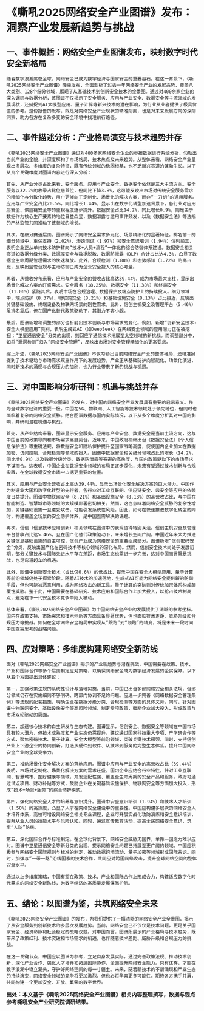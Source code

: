 # 《嘶吼2025网络安全产业图谱》发布：洞察产业发展新趋势与挑战

## 一、事件概括：网络安全产业图谱发布，映射数字时代安全新格局

    随着数字浪潮席卷全球，网络安全已成为数字经济与国家安全的重要基石。在这一背景下，《嘶吼2025网络安全产业图谱》隆重发布，全面剖析了过去一年网络安全产业的发展态势，覆盖八大类别、128个细分领域，展现了从基础技术到创新安全技术的全景图。通过对400余家企业的深入调研与数据分析，该图谱不仅揭示了安全服务、应用与产业安全、数据安全等主流领域的发展现状，还捕捉到AI大模型应用、量子计算等新兴技术的潜在影响，为行业从业者提供了极具价值的参考。这份报告的发布，既是对网络安全产业现状的精准刻画，也是对未来发展方向的深刻洞察，助力各方在复杂多变的安全环境中找准前行路径。

## 二、事件描述分析：产业格局演变与技术趋势并存

    《嘶吼2025网络安全产业图谱》通过对400多家网络安全企业的参报数据进行系统分析，勾勒出当前产业的全貌，并深度解构了市场格局、技术热点及未来趋势。从整体来看，网络安全产业呈现出多层次、多维度的复杂特征，既有传统领域的稳固根基，也不乏新兴赛道的蓬勃生长。以下从几个关键维度对图谱内容进行深入分析：

    首先，从产业分类占比来看，安全服务、应用与产业安全、数据安全依然是三大主流方向。安全服务以32.2%的收录占比位居首位，但同比下降3.8%，这可能反映出市场对传统安全服务需求的精细化与分散化趋势，用户更倾向于定制化、场景化的解决方案，而非“一刀切”的通用服务。应用与产业安全占比20.5%，同比增长1.44%，显示出在数字化转型加速背景下，各行业对应用层安全、供应链安全等的重视程度逐步提升。数据安全占比14.2%，同比增长0.9%，则是由于数据作为核心生产要素的地位日益凸显，数据泄露与滥用事件频发，以及《数据安全法》等法规的严格监管共同推动了该领域的增长。

    其次，在细分赛道层面，图谱揭示了网络安全需求多元化、场景精细化的显著特征。排名前十的细分领域中，重保支持（2.02%）、渗透测试（1.97%）和安全意识培训（1.94%）位列前三，表明企业正从单纯技术防护转向“技术+人员+流程”一体化的综合防御体系建设。数据安全相关赛道如数据分级分类、数据库安全与数据脱敏、数据防泄露（DLP）合计占比达4.3%，凸显了数据全生命周期管理需求的快速释放。此外，合规检测（1.88%）和态势感知（1.72%）的高占比，反映出监管合规与主动防御已成为企业安全投入的核心考量。

    再者，从营收分布来看，应用与产业安全的营收占比高达39.44%，成为市场最大支柱，显示出场景化解决方案的旺盛需求。安全服务（18.25%）、数据安全（11.38%）和终端安全（11.06%）紧随其后，表明市场在合规治理、数据保护及端点防护上的持续投入。细分领域中，端点防护（8.37%）、物联网安全（8.21%）和基础设施安全（8.13%）占比接近，反映出关键基础设施、终端设备及物联网场景的刚性需求。此外，信创主机安全及管理平台（5.46%）虽排名靠后，但在国产化替代政策驱动下，其潜力不容小觑。

    最后，图谱新增和调整的部分也折射出技术创新与市场需求的变化。例如，新增“创新安全技术-安全大模型应用”类别，表明生成式AI（如DeepSeek）在网络安全领域的应用潜力正在被挖掘；“卫星通信安全”分类的出现，则回应了通信技术拓展至太空领域的新挑战。而调整部分中，如将“漏洞检测”归入“网络安全管理”，反映出市场对安全管理精细化的更高要求。

    综上所述，《嘶吼2025网络安全产业图谱》不仅勾勒出当前网络安全产业的整体格局，还精准捕捉到了技术驱动与市场需求双重作用下的发展趋势。产业正从基础防护向智能化、场景化演进，同时新技术的涌现与合规压力的加剧，也为行业带来了新的挑战与机遇。

## 三、对中国影响分析研判：机遇与挑战并存

    《嘶吼2025网络安全产业图谱》的发布，对中国的网络安全产业发展具有重要的启示意义。作为全球数字经济的重要一极，中国在5G、物联网、人工智能等技术领域处于领先地位，但同时也面临着复杂的网络安全威胁。结合图谱数据与国内实际情况，以下从多个维度分析其对中国的影响，并研判潜在机遇与挑战。

    首先，从产业结构来看，图谱显示安全服务、应用与产业安全、数据安全是当前主流方向，这与中国当前的政策导向和市场需求高度契合。近年来，中国政府相继出台《数据安全法》《个人信息保护法》等重磅法规，将数据安全和隐私保护提升至国家战略高度，促使国内企业加大在数据加密、访问控制、合规检测等领域的投入。图谱中数据安全相关细分领域占比的增长（14.2%，同比增0.9%）以及数据分级分类、数据防泄露等赛道的高热度，与国内政策驱动下的市场需求不谋而合。这表明，中国企业在数据安全领域的布局正逐步深化，未来有望通过技术创新与合规实践，在全球数据安全市场中占据更重要的位置。

    其次，应用与产业安全营收占比高达39.44%，显示出场景化安全解决方案的巨大潜力。中国作为制造业大国和数字化转型的先行者，各行业对工业互联网、供应链安全、云安全等应用的依赖度日益提升。图谱中物联网安全（8.21%）和基础设施安全（8.13%）的高营收占比，与中国在智能制造、智慧城市等领域的大规模部署密切相关。然而，这也意味着网络安全威胁的复杂性增加，关键基础设施一旦遭受攻击，可能引发系统性风险。因此，如何在快速推进数字化转型的同时，构建覆盖全场景的安全防护体系，是中国亟需解决的课题。

    再次，信创（信息技术应用创新）相关领域在图谱中的表现值得特别关注。信创主机安全及管理平台营收占比达5.46%，且在国产化替代政策驱动下，未来增长空间广阔。中国近年来大力推进关键信息基础设施的自主可控，信创产业成为网络安全的重要组成部分。图谱新增“信创密码安全”分类，反映出国产化在密码技术等核心领域的深化布局。然而，信创安全技术尚处于发展初期，部分关键技术与国际先进水平存在差距，市场生态也需进一步完善，这对中国而言既是挑战，也是弯道超车的机遇。

    此外，图谱中创新安全技术（占比仅0.6%）的低占比，提示中国在安全大模型应用、量子计算等前沿领域仍处于探索阶段。随着AI技术的加速落地，生成式AI可能为网络安全提供新的防御手段，但也可能被恶意利用，成为网络攻击的新工具。量子计算的突破则对传统加密体系构成颠覆性威胁。鉴于此，中国需要在基础研究、技术应用和国际合作上加大投入，以抢占技术制高点，避免在下一代安全技术竞争中陷入被动。

    总体来看，《嘶吼2025网络安全产业图谱》为中国网络安全产业的发展提供了清晰的参考坐标。国内在政策支持、市场需求和技术创新等方面具备显著优势，但也面临技术差距、威胁升级和合规压力等挑战。如何在全球网络安全格局中实现从“跟跑”到“领跑”的转变，将是未来一段时间中国亟需思考的战略问题。

## 四、应对策略：多维度构建网络安全新防线

    面对《嘶吼2025网络安全产业图谱》揭示的产业新趋势与潜在挑战，中国需要在政策、技术、产业和国际合作等多个层面制定应对策略，以确保网络安全成为数字经济发展的坚实保障。以下从五个方面提出具体建议：

    第一，加强政策法规的系统性设计与落地实施。当前，中国已出台多部网络安全相关法规，但部分领域仍存在实施细则不够明确、跨部门协调不足的问题。应进一步完善《网络数据安全管理条例》等法规的配套措施，明确企业在数据分级分类、合规检测等方面的具体义务。同时，针对图谱中物联网安全、基础设施安全等高风险领域，制定专项政策，鼓励企业加大投入，形成政策与市场双轮驱动的局面。

    第二，加速核心技术的自主研发与生态构建。图谱显示，信创安全、数据安全等领域在中国市场具有较大潜力，但技术成熟度和产业生态仍需提升。建议通过国家科技重大专项、产学研合作等方式，聚焦密码技术、量子计算、安全大模型等前沿领域，突破关键技术瓶颈。同时，支持信创产业上下游企业的协同创新，打造从硬件到软件、从技术到服务的完整生态体系，提升中国网络安全产业的全球竞争力。

    第三，推动场景化安全解决方案的落地应用。图谱中应用与产业安全的高营收占比（39.44%）表明，市场对定制化、场景化解决方案的需求旺盛。国内企业应结合行业特性，针对工业互联网、智慧城市、医疗健康等领域，开发适配性强、覆盖全生命周期的安全产品和服务。政府可通过试点项目、财政补贴等方式，鼓励企业在关键基础设施保护、物联网安全等方面加大投入，形成“技术+场景+服务”的综合防护模式。

    第四，强化网络安全人才的培养与意识提升。图谱中安全意识培训（1.94%）和技术人才培训（1.50%）的高热度，凸显了人才在网络安全建设中的重要性。中国应构建多层次的网络安全人才培养体系，高校可增设网络安全相关专业课程，企业可开展实战化攻防演练和安全意识培训，提升从业人员的技能水平与风险认知。同时，通过宣传教育活动，提高全民网络安全意识，筑牢“人防”防线。

    第五，深化国际合作与标准制定。在全球化背景下，网络安全威胁无国界，单靠一国之力难以应对。图谱中卫星通信安全等新分类的出现，提示网络安全问题已拓展至更广阔的领域。中国应积极参与网络安全国际规则与标准的制定，推动数据跨境流动、量子加密等领域形成国际共识。同时，加强与“一带一路”沿线国家的技术合作，共同应对跨国网络攻击，提升全球网络空间的整体安全水平。

    通过以上多维度策略，中国有望在政策、技术、产业和国际合作上形成合力，构建适应数字化时代需求的网络安全新防线，为数字经济的高质量发展保驾护航。

## 五、结论：以图谱为鉴，共筑网络安全未来

    《嘶吼2025网络安全产业图谱》的发布，为我们提供了一幅清晰的网络安全产业全景图，揭示了从安全服务到创新技术的多层次发展趋势。当前，网络安全已不仅仅是技术问题，更是关乎国家安全、经济命脉和社会稳定的战略议题。对中国而言，图谱所展示的产业格局与技术趋势，既带来了政策红利、技术突破和市场需求的机遇，也伴随着技术差距、威胁升级和合规压力的挑战。

    在这一关键节点，中国应以图谱为参考，立足自身发展实际，通过完善政策法规、推动技术创新、深化产业合作、强化人才培养和拓展国际协作，全面提升网络安全能力。只有这样，才能在数字浪潮中稳立潮头，守护好网络空间的每一寸疆土。未来，随着新技术的不断涌现和产业生态的持续演变，网络安全领域的竞争将更加激烈，但也必将孕育更多可能性。期待各方携手并肩，共同构建一个更加安全、开放、繁荣的数字世界。

**出处：本文基于《嘶吼2025网络安全产业图谱》相关内容整理撰写，数据与观点参考嘶吼安全产业研究院调研结果。**